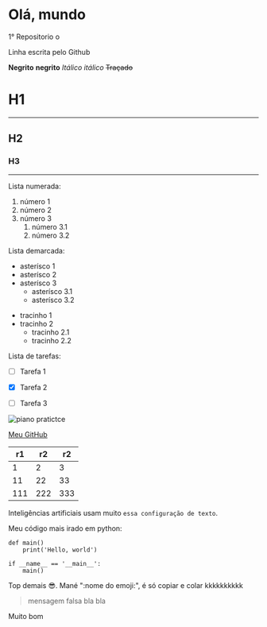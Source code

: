 # Olá, mundo
1° Repositorio o

Linha escrita pelo Github

**Negrito** __negrito__
*Itálico* _itálico_
~~Traçado~~
# H1
---
## H2
### H3
***

Lista numerada:
1. número 1
2. número 2
3. número 3
   1. número 3.1
   2. número 3.2

Lista demarcada:
* asterísco 1
* asterísco 2
* asterísco 3
  * asterísco 3.1
  * asterísco 3.2
- tracinho 1
- tracinho 2
  - tracinho 2.1
  - tracinho 2.2

Lista de tarefas:
- [ ] Tarefa 1
- [x] Tarefa 2
- [ ] Tarefa 3


![piano pratictce](https://github.com/user-attachments/assets/a724bca3-230c-4601-8171-73affdfe100d)

[Meu GitHub](https://github.com/CAPTURACERTA)

r1 | r2 | r2
---|---|---
1 | 2 | 3
11 | 22 | 33
111 | 222 | 333

Inteligências artificiais usam muito `essa configuração de texto`.

Meu código mais irado em python:
```
def main()
    print('Hello, world')

if __name__ == '__main__':
    main()
```
Top demais 😎. Mané ":nome do emoji:", é só copiar e colar kkkkkkkkkk 

> mensagem falsa
> bla bla

Muito bom

